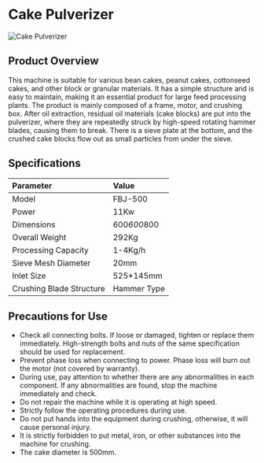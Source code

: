 # Cake Pulverizer
![Cake Pulverizer](https://i.postimg.cc/HYDYVVHd/image.png?dl=1)
## Product Overview

This machine is suitable for various bean cakes, peanut cakes, cottonseed cakes, and other block or granular materials. It has a simple structure and is easy to maintain, making it an essential product for large feed processing plants. The product is mainly composed of a frame, motor, and crushing box. After oil extraction, residual oil materials (cake blocks) are put into the pulverizer, where they are repeatedly struck by high-speed rotating hammer blades, causing them to break. There is a sieve plate at the bottom, and the crushed cake blocks flow out as small particles from under the sieve.

## Specifications

| Parameter             | Value            |
| :-------------------- | :--------------- |
| Model                 | FBJ-500          |
| Power                 | 11Kw             |
| Dimensions            | 600*600*800      |
| Overall Weight        | 292Kg            |
| Processing Capacity   | 1-4Kg/h          |
| Sieve Mesh Diameter   | 20mm             |
| Inlet Size            | 525*145mm        |
| Crushing Blade Structure| Hammer Type      |

## Precautions for Use

-   Check all connecting bolts. If loose or damaged, tighten or replace them immediately. High-strength bolts and nuts of the same specification should be used for replacement.
-   Prevent phase loss when connecting to power. Phase loss will burn out the motor (not covered by warranty).
-   During use, pay attention to whether there are any abnormalities in each component. If any abnormalities are found, stop the machine immediately and check.
-   Do not repair the machine while it is operating at high speed.
-   Strictly follow the operating procedures during use.
-   Do not put hands into the equipment during crushing, otherwise, it will cause personal injury.
-   It is strictly forbidden to put metal, iron, or other substances into the machine for crushing.
-   The cake diameter is 500mm.